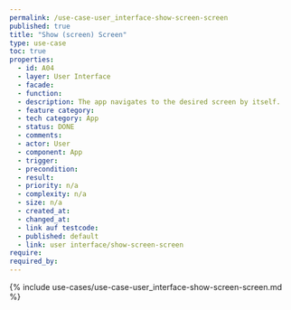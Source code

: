 ```yaml
---
permalink: /use-case-user_interface-show-screen-screen
published: true
title: "Show (screen) Screen"
type: use-case
toc: true
properties:
  - id: A04
  - layer: User Interface
  - facade:
  - function:
  - description: The app navigates to the desired screen by itself.
  - feature category:
  - tech category: App
  - status: DONE
  - comments:
  - actor: User
  - component: App
  - trigger:
  - precondition:
  - result:
  - priority: n/a
  - complexity: n/a
  - size: n/a
  - created_at:
  - changed_at:
  - link auf testcode:
  - published: default
  - link: user interface/show-screen-screen
require:
required_by:
---
```


{% include use-cases/use-case-user_interface-show-screen-screen.md %}

